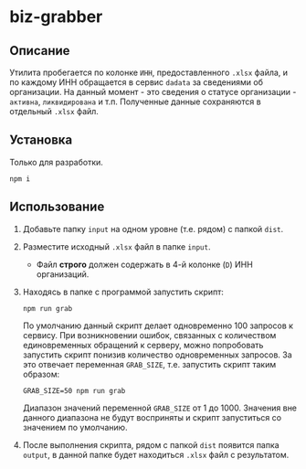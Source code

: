 # biz-grabber

## Описание

Утилита пробегается по колонке `ИНН`, предоставленного `.xlsx` файла, и по каждому ИНН обращается в сервис  `dadata` за сведениями об организации. На данный момент - это сведения о статусе организации - `активна`, `ликвидирована` и т.п. Полученные данные сохраняются в отдельный `.xlsx` файл.

## Установка

Только для разработки.

```shell
npm i
```

## Использование

1. Добавьте папку `input` на одном уровне (т.е. рядом) с папкой `dist`.
2. Разместите исходный `.xlsx` файл в папке `input`.
   * Файл **строго** должен содержать в 4-й колонке (`D`) ИНН организаций.
3. Находясь в папке с программой запустить скрипт:

   ```shell
   npm run grab
   ```
   
   По умолчанию данный скрипт делает одновременно 100 запросов к сервису. При возникновении ошибок, связанных с количеством единовременных обращений к серверу, можно попробовать запустить скрипт понизив количество одновременных запросов. За это отвечает переменная `GRAB_SIZE`, т.е. запустить скрипт таким образом:
   
   ```shell
   GRAB_SIZE=50 npm run grab
   ```
   
   Диапазон значений переменной `GRAB_SIZE` от 1 до 1000. Значения вне данного диапазона не будут восприняты и скрипт запуститься со значением по умолчанию.
4. После выполнения скрипта, рядом с папкой `dist` появится папка `output`, в данной папке будет находиться `.xlsx` файл с результатом.

